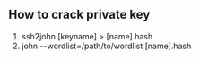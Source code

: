 ## How to crack private key
1. ssh2john [keyname] > [name].hash <br>
2. john --wordlist=/path/to/wordlist [name].hash
